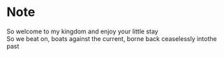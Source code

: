 # Note
So welcome to my kingdom and enjoy your little stay  
So we beat on, boats against the current, borne back ceaselessly intothe past  

